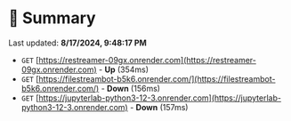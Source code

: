 # 📖 Summary
Last updated: **8/17/2024, 9:48:17 PM**

- `GET` [https://restreamer-09gx.onrender.com](https://restreamer-09gx.onrender.com) - **Up** (354ms)
- `GET` [https://filestreambot-b5k6.onrender.com/](https://filestreambot-b5k6.onrender.com/) - **Down** (156ms)
- `GET` [https://jupyterlab-python3-12-3.onrender.com](https://jupyterlab-python3-12-3.onrender.com) - **Down** (157ms)
